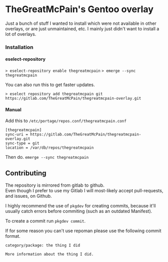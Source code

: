# TheGreatMcPain's Gentoo overlay

Just a bunch of stuff I wanted to install which were not available in other overlays, or are just unmaintained, etc. I mainly just didn't want to install a lot of overlays.

### Installation

#### eselect-repository

`> eselect-repository enable thegreatmcpain`
`> emerge --sync thegreatmcpain`

You can also run this to get faster updates.

```
> eselect repository add thegreatmcpain git https://gitlab.com/TheGreatMcPain/thegreatmcpain-overlay.git
```

#### Manual

Add this to `/etc/portage/repos.conf/thegreatmcpain.conf`

`[thegreatmcpain]`\
`sync-uri = https://gitlab.com/TheGreatMcPain/thegreatmcpain-overlay.git`\
`sync-type = git`\
`location = /var/db/repos/thegreatmcpain`

Then do. `emerge --sync thegreatmcpain`

## Contributing

The repository is mirrored from gitlab to github.\
Even though I prefer to use my Gitlab I will most-likely accept pull-requests, and issues, on Github.

I highly recommend the use of `pkgdev` for creating commits, because it'll usually catch errors before commiting (such as an outdated Manifest).

To create a commit run `pkgdev commit`.

If for some reason you can't use repoman please use the following commit format.

```
category/package: the thing I did

More information about the thing I did.
```
